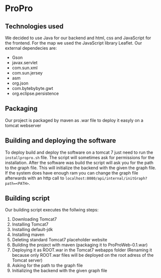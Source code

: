 # ProPro

## Technologies used
We decided to use Java for our backend and html, css and JavaScript for the frontend. For the map we used the JavaScript library Leaflet. Our external dependecies are:
  - Gson
  - javax.servlet
  - com.sun.xml
  - com.sun.jersey
  - asm
  - org.json
  - com.bytebybyte.gwt
  - org.eclipse.persistence

## Packaging
Our project is packaged by maven as .war file to deploy it easyly on a tomcat webserver

## Building and deploying the software
To deploy build and deploy the software on a tomcat 7 just need to run the `installpropro.sh` file. The script will sometimes ask for permissions for the installation. After the software was build the script will ask you for the path to the graph file. This will initialize the backend with the given the graph file. If the system does have enough ram you can change the graph file afterwards with an http call to `localhost:8080/api/internal/initGraph?path=<PATH>`.

## Building script
Our building script executes the follwing steps:
1. Downloading Tomcat7
2. Installing Tomcat7
3. Installing default-jdk
4. Installing maven
5. Deleting standard Tomcat7 placeholder website
6. Building the project with maven (packaging it to ProProWeb-0.1.war)
7. Deploying it as ROOT.war in the Tomcat7 webapps folder (Renaming it because only ROOT.war files will be deployed on the root adress of the Tomcat server)
8. Asking for the path to the graph file
9. Initializing the backend with the given graph file
